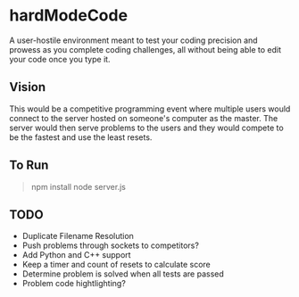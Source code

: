 # hardModeCode
A user-hostile environment meant to test your coding precision and prowess as you complete coding challenges, all without being able to edit your code once you type it.

## Vision
This would be a competitive programming event where multiple users would connect to the server hosted on someone's computer as the master. The server would then serve problems to the users and they would compete to be the fastest and use the least resets.

## To Run
> npm install
> node server.js

## TODO
- Duplicate Filename Resolution
- Push problems through sockets to competitors?
- Add Python and C++ support
- Keep a timer and count of resets to calculate score
- Determine problem is solved when all tests are passed
- Problem code hightlighting?